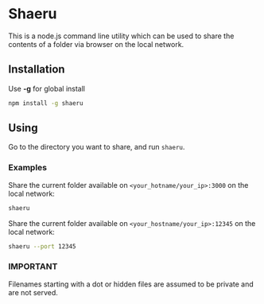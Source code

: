 # Shaeru

This is a node.js command line utility which can be used to share the contents of a folder via browser on the local network.


## Installation

Use **-g** for global install

```bash
npm install -g shaeru
```

## Using

Go to the directory you want to share, and run `shaeru`.

### Examples

Share the current folder available on `<your_hotname/your_ip>:3000` on the local network:

```bash
shaeru
```

Share the current folder available on `<your_hostname/your_ip>:12345` on the local network:

```bash
shaeru --port 12345
```

### IMPORTANT

Filenames starting with a dot or hidden files are assumed to be private and are not served.
